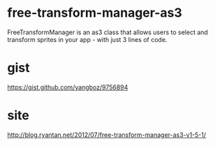 free-transform-manager-as3
==========================

FreeTransformManager is an as3 class that allows users to select and transform sprites in your app - with just 3 lines of code.

gist
==========================

https://gist.github.com/yangboz/9756894

site
==========================

http://blog.ryantan.net/2012/07/free-transform-manager-as3-v1-5-1/
